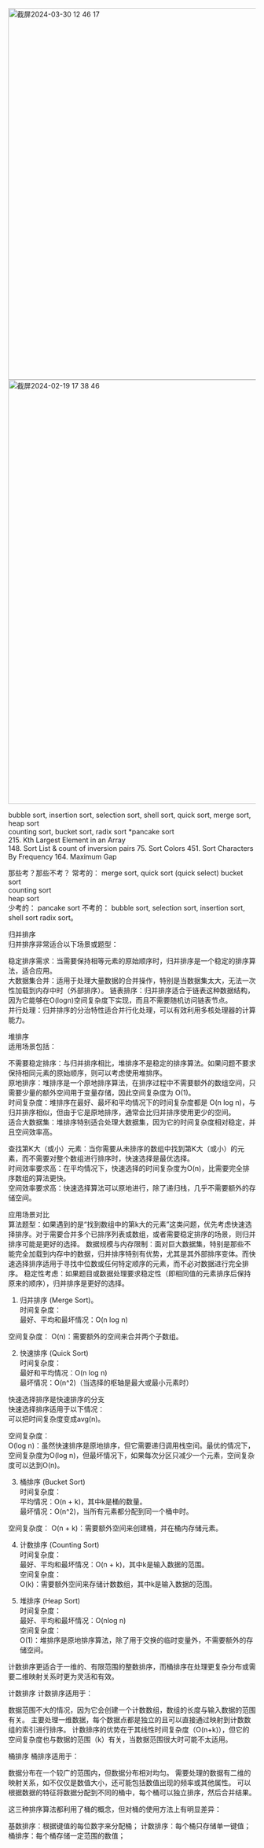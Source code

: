 
<img width="756" alt="截屏2024-03-30 12 46 17" src="https://github.com/xkong-study/gucheng_algorithm/assets/100473178/50443705-8fce-44be-af08-53c1d41ce730">
<img width="863" alt="截屏2024-02-19 17 38 46" src="https://github.com/xkong-study/gucheng_algorithm/assets/100473178/9a3a3db6-4776-4987-894a-9d6b1f5c0e57">

bubble sort, insertion sort, selection sort, shell sort, quick sort, merge sort, heap sort   
counting sort, bucket sort, radix sort *pancake sort    
215. Kth Largest Element in an Array   
148. Sort List & count of inversion pairs
75. Sort Colors
451. Sort Characters By Frequency
164. Maximum Gap

那些考？那些不考？
常考的：
merge sort,
quick sort (quick select)
bucket sort    
counting sort     
heap sort    
少考的：
pancake sort
不考的：
bubble sort, selection sort, insertion sort, shell sort radix sort。    

归并排序    
归并排序非常适合以下场景或题型：     

稳定排序需求：当需要保持相等元素的原始顺序时，归并排序是一个稳定的排序算法，适合应用。    
大数据集合并：适用于处理大量数据的合并操作，特别是当数据集太大，无法一次性加载到内存中时（外部排序）。
链表排序：归并排序适合于链表这种数据结构，因为它能够在O(logn)空间复杂度下实现，而且不需要随机访问链表节点。    
并行处理：归并排序的分治特性适合并行化处理，可以有效利用多核处理器的计算能力。            
 
堆排序     
适用场景包括：      

不需要稳定排序：与归并排序相比，堆排序不是稳定的排序算法。如果问题不要求保持相同元素的原始顺序，则可以考虑使用堆排序。    
原地排序：堆排序是一个原地排序算法，在排序过程中不需要额外的数组空间，只需要少量的额外空间用于变量存储，因此空间复杂度为 O(1)。     
时间复杂度：堆排序在最好、最坏和平均情况下的时间复杂度都是 O(n log n)，与归并排序相似，但由于它是原地排序，通常会比归并排序使用更少的空间。     
适合大数据集：堆排序特别适合处理大数据集，因为它的时间复杂度相对稳定，并且空间效率高。     

查找第K大（或小）元素：当你需要从未排序的数组中找到第K大（或小）的元素，而不需要对整个数组进行排序时，快速选择是最优选择。    
时间效率要求高：在平均情况下，快速选择的时间复杂度为O(n)，比需要完全排序数组的算法更快。         
空间效率要求高：快速选择算法可以原地进行，除了递归栈，几乎不需要额外的存储空间。           

应用场景对比     
算法题型：如果遇到的是“找到数组中的第k大的元素”这类问题，优先考虑快速选择排序。对于需要合并多个已排序列表或数组，或者需要稳定排序的场景，则归并排序可能是更好的选择。
数据规模与内存限制：面对巨大数据集，特别是那些不能完全加载到内存中的数据，归并排序特别有优势，尤其是其外部排序变体。而快速选择排序适用于寻找中位数或任何特定顺序的元素，而不必对数据进行完全排序。
稳定性考虑：如果题目或数据处理要求稳定性（即相同值的元素排序后保持原来的顺序），归并排序是更好的选择。        


1. 归并排序 (Merge Sort)。   
时间复杂度：    
最好、平均和最坏情况：O(n log n)    

空间复杂度：
O(n)：需要额外的空间来合并两个子数组。    

2. 快速排序 (Quick Sort)    
时间复杂度：     
最好和平均情况：O(n log n)     
最坏情况：O(n^2)（当选择的枢轴是最大或最小元素时）

快速选择排序是快速排序的分支                
快速选择排序适用于以下情况：    
可以把时间复杂度变成avg(n)。   

空间复杂度：      
O(log n)：虽然快速排序是原地排序，但它需要递归调用栈空间。最优的情况下，空间复杂度为O(log n)，但最坏情况下，如果每次分区只减少一个元素，空间复杂度可以达到O(n)。    

3. 桶排序 (Bucket Sort)     
时间复杂度：     
平均情况：O(n + k)，其中k是桶的数量。    
最坏情况：O(n^2)，当所有元素都分配到同一个桶中时。     

空间复杂度：
O(n + k)：需要额外空间来创建桶，并在桶内存储元素。     

4. 计数排序 (Counting Sort)     
时间复杂度：     
最好、平均和最坏情况：O(n + k)，其中k是输入数据的范围。     
空间复杂度：        
O(k)：需要额外空间来存储计数数组，其中k是输入数据的范围。      

5. 堆排序 (Heap Sort)      
时间复杂度：    
最好、平均和最坏情况：O(nlog n)    
空间复杂度：     
O(1)：堆排序是原地排序算法，除了用于交换的临时变量外，不需要额外的存储空间。       

计数排序更适合于一维的、有限范围的整数排序，而桶排序在处理更复杂分布或需要二维映射关系时更为灵活和有效。

计数排序
计数排序适用于：

数据范围不大的情况，因为它会创建一个计数数组，数组的长度与输入数据的范围有关。
主要处理一维数据，每个数据点都是独立的且可以直接通过映射到计数数组的索引进行排序。
计数排序的优势在于其线性时间复杂度（O(n+k)），但它的空间复杂度也与数据的范围（k）有关，当数据范围很大时可能不太适用。

桶排序
桶排序适用于：

数据分布在一个较广的范围内，但数据分布相对均匀。
需要处理的数据有二维的映射关系，如不仅仅是数值大小，还可能包括数值出现的频率或其他属性。
可以根据数据的特征将数据分配到不同的桶中，每个桶可以独立排序，然后合并结果。

这三种排序算法都利用了桶的概念，但对桶的使用方法上有明显差异：

基数排序：根据键值的每位数字来分配桶；
计数排序：每个桶只存储单一键值；
桶排序：每个桶存储一定范围的数值；

